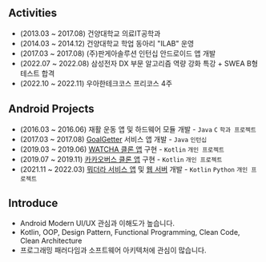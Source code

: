 ## Activities

- (2013.03 ~ 2017.08) 건양대학교 의료IT공학과
- (2014.03 ~ 2014.12) 건양대학교 학업 동아리 "ILAB" 운영
- (2017.03 ~ 2017.08) (주)판게아솔루션 인턴십 안드로이드 앱 개발
- (2022.07 ~ 2022.08) 삼성전자 DX 부문 알고리즘 역량 강화 특강 + SWEA B형 테스트 합격
- (2022.10 ~ 2022.11) 우아한테크코스 프리코스 4주

## Android Projects

- (2016.03 ~ 2016.06) 재활 운동 앱 및 하드웨어 모듈 개발 - `Java` `C` `학과 프로젝트`
- (2017.03 ~ 2017.08) [GoalGetter](https://play.google.com/store/apps/details?id=com.goalgetter.goalgetterapp) 서비스 앱 개발 - `Java` `인턴십`
- (2019.03 ~ 2019.06) [WATCHA 클론 앱](https://github.com/Dev-Joco/watcha-clone) 구현 - `Kotlin` `개인 프로젝트`
- (2019.07 ~ 2019.11) [카카오버스 클론 앱](https://github.com/Dev-Joco/kakaobus-clone) 구현 - `Kotlin` `개인 프로젝트`
- (2021.11 ~ 2022.03) [뭐더라 서비스 앱](https://github.com/Dev-Joco/mwodeola-android) 및 [웹 서버](https://github.com/Dev-Joco/mwodeola-web-server) 개발 - `Kotlin` `Python` `개인 프로젝트`

## Introduce

- Android Modern UI/UX 관심과 이해도가 높습니다.
- Kotlin, OOP, Design Pattern, Functional Programming, Clean Code, Clean Architecture
- 프로그래밍 패러다임과 소프트웨어 아키텍처에 관심이 많습니다.
